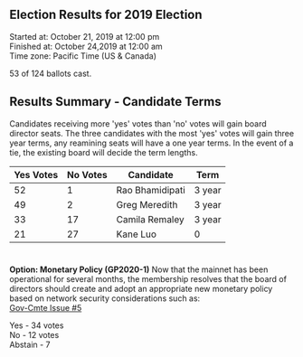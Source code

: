 ## Election Results for 2019 Election

Started at: October 21, 2019 at 12:00 pm \
Finished at: October 24,2019 at 12:00 am \
Time zone: Pacific Time (US & Canada)

53 of 124 ballots cast.

## Results Summary - Candidate Terms
Candidates receiving more 'yes' votes than 'no' votes will gain board director seats. The three candidates with the most 'yes' votes will gain three year terms, any reamining seats will have a one year terms. In the event of a tie, the existing board will decide the term lengths.

Yes Votes|No Votes|Candidate|Term
|--|--|--|--|
|52|1|Rao Bhamidipati|3 year
|49|2|Greg Meredith|3 year
|33|17|Camila Remaley|3 year
|21|27|Kane Luo| 0

#

**Option: Monetary Policy (GP2020-1)**
Now that the mainnet has been operational for several months, the membership resolves that the board of directors should create and adopt an appropriate new monetary policy based on network security considerations such as: \
[Gov-Cmte Issue #5](https://github.com/rchain/Governance-Committee/issues/5)

Yes -  34 votes \
No - 12 votes \
Abstain - 7
